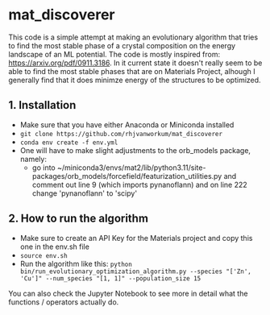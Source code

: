 # mat_discoverer

This code is a simple attempt at making an evolutionary algorithm that tries to find the most stable phase of a crystal composition on the energy landscape of an ML potential. The code is mostly inspired from: https://arxiv.org/pdf/0911.3186.
In it current state it doesn't really seem to be able to find the most stable phases that are on Materials Project, alhough I generally find that it does minimze energy of the structures to be optimized.

## 1. Installation
- Make sure that you have either Anaconda or Miniconda installed
- `git clone https://github.com/rhjvanworkum/mat_discoverer`
- `conda env create -f env.yml`
- One will have to make slight adjustments to the orb_models package, namely:
    - go into ~/miniconda3/envs/mat2/lib/python3.11/site-packages/orb_models/forcefield/featurization_utilities.py and comment out line 9 (which imports pynanoflann) and on line 222 change 'pynanoflann' to 'scipy'

## 2. How to run the algorithm
- Make sure to create an API Key for the Materials project and copy this one in the env.sh file
- `source env.sh`
- Run the algorithm like this: `python bin/run_evolutionary_optimization_algorithm.py --species "['Zn', 'Cu']" --num_species "[1, 1]" --population_size 15`

You can also check the Jupyter Notebook to see more in detail what the functions / operators actually do.
